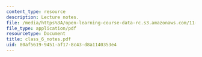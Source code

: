```yaml
---
content_type: resource
description: Lecture notes.
file: /media/https%3A/open-learning-course-data-rc.s3.amazonaws.com/11-439-revitalizing-urban-main-streets-mission-hill-egleston-square-boston-spring-2003/80af56199451af178c43d8a1140353e4_class_6_notes.pdf
file_type: application/pdf
resourcetype: Document
title: class_6_notes.pdf
uid: 80af5619-9451-af17-8c43-d8a1140353e4
---
```

